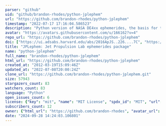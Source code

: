 ```yaml
---
parser: "github"
uid: "github/brandon-rhodes/python-jplephem"
url: "https://github.com/brandon-rhodes/python-jplephem"
timestamp: "2022-07-17 17:16:04.586523"
description: "Python version of NASA DE4xx ephemerides, the basis for the Astronomical Alamanac"
avatar: "https://avatars.githubusercontent.com/u/166162?v=4"
repo_url: "https://github.com/brandon-rhodes/python-jplephem"
doi: ["https://ui.adsabs.harvard.edu/abs/2016ApJS..226....7C", "https://ui.adsabs.harvard.edu/abs/2019ascl.soft08017R/abstract"]
title: "JPLephem: Jet Propulsion Lab ephemerides package"
name: "python-jplephem"
full_name: "brandon-rhodes/python-jplephem"
html_url: "https://github.com/brandon-rhodes/python-jplephem"
created_at: "2012-03-19T15:09:46Z"
updated_at: "2022-07-08T20:00:24Z"
clone_url: "https://github.com/brandon-rhodes/python-jplephem.git"
size: 57943
stargazers_count: 83
watchers_count: 83
language: "Python"
open_issues_count: 6
license: {"key": "mit", "name": "MIT License", "spdx_id": "MIT", "url": "https://api.github.com/licenses/mit", "node_id": "MDc6TGljZW5zZTEz"}
subscribers_count: 12
owner: {"html_url": "https://github.com/brandon-rhodes", "avatar_url": "https://avatars.githubusercontent.com/u/166162?v=4", "login": "brandon-rhodes", "type": "User"}
date: "2024-09-28 14:24:03.106801"
---
```

